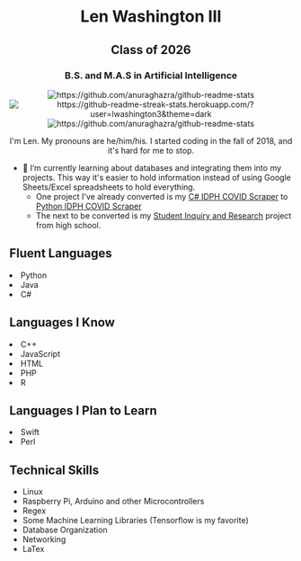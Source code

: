 <h1 align="center">Len Washington III</h1>
<h2 align="center">Class of 2026</h2>
<h3 align="center">B.S. and M.A.S in Artificial Intelligence</h3>

<p align="center">
    <img src="https://github-readme-stats.vercel.app/api?username=lwashington3&show_icons=true&count_private=true&show_border=false&include_all_commits=true&theme=tokyonight&custom_title=Len%20Washington%20III%27s%20GitHub%20Stats" alt="https://github.com/anuraghazra/github-readme-stats"/>
    <br>
    <img align="center" src="https://github-readme-streak-stats.herokuapp.com/?user=lwashington3&theme=dark" alt="https://github-readme-streak-stats.herokuapp.com/?user=lwashington3&theme=dark"/>
    <br>
    <img align="center" src="https://github-readme-stats.vercel.app/api/top-langs/?username=lwashington3&layout=compact&theme=tokyonight" alt="https://github.com/anuraghazra/github-readme-stats"/>
</p>

<div style="text-align: center;">I'm Len. My pronouns are he/him/his. I started coding in the fall of 2018, and it's hard for me to stop.</div>

- 🌱 I’m currently learning about databases and integrating them into my projects. This way it's easier to hold information instead of using Google Sheets/Excel spreadsheets to hold everything.
	- One project I've already converted is my [C# IDPH COVID Scraper](https://github.com/lwashington3/illinois_covid_data "Illinois COVID Data") to [Python IDPH COVID Scraper](https://github.com/lwashington3/COVID.py "COVID.py")
	- The next to be converted is my [Student Inquiry and Research](https://github.com/lwashington3/student-inquiry-research) project from high school.

<h2>Fluent Languages</h2>
	<uo>
		<li>Python</li>
		<li>Java</li>
		<li>C#</li>
	</uo>

<h2>Languages I Know</h2>
	<uo>
		<li>C++</li>
		<li>JavaScript</li>
		<li>HTML</li>
		<li>PHP</li>
		<li>R</li>
	</uo>

<h2>Languages I Plan to Learn</h2>
	<uo>
		<li>Swift</li>
		<li>Perl</li>
  </uo>

<h2>Technical Skills</h2>
<ul>
	<li>Linux</li>
	<li>Raspberry Pi, Arduino and other Microcontrollers</li>
	<li>Regex</li>
	<li>Some Machine Learning Libraries (Tensorflow is my favorite)</li>
	<li>Database Organization</li>
	<li>Networking</li>
	<li>LaTex</li>	
</ul>

